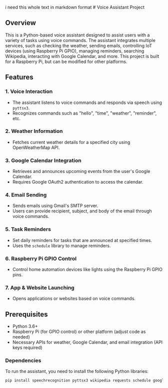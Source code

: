 i need this whole text in markdown format # Voice Assistant Project

## Overview

This is a Python-based voice assistant designed to assist users with a variety of tasks using voice commands. The assistant integrates multiple services, such as checking the weather, sending emails, controlling IoT devices (using Raspberry Pi GPIO), managing reminders, searching Wikipedia, interacting with Google Calendar, and more. This project is built for a Raspberry Pi, but can be modified for other platforms.

## Features

### 1. **Voice Interaction**
   - The assistant listens to voice commands and responds via speech using `pyttsx3`.
   - Recognizes commands such as "hello", "time", "weather", "reminder", etc.

### 2. **Weather Information**
   - Fetches current weather details for a specified city using OpenWeatherMap API.

### 3. **Google Calendar Integration**
   - Retrieves and announces upcoming events from the user's Google Calendar.
   - Requires Google OAuth2 authentication to access the calendar.

### 4. **Email Sending**
   - Sends emails using Gmail's SMTP server.
   - Users can provide recipient, subject, and body of the email through voice commands.

### 5. **Task Reminders**
   - Set daily reminders for tasks that are announced at specified times.
   - Uses the `schedule` library to manage reminders.

### 6. **Raspberry Pi GPIO Control**
   - Control home automation devices like lights using the Raspberry Pi GPIO pins.

### 7. **App & Website Launching**
   - Opens applications or websites based on voice commands.

## Prerequisites

- Python 3.6+ 
- Raspberry Pi (for GPIO control) or other platform (adjust code as needed)
- Necessary APIs for weather, Google Calendar, and email integration (API keys required)

### Dependencies

To run the assistant, you need to install the following Python libraries:

```bash
pip install speechrecognition pyttsx3 wikipedia requests schedule google-api-python-client google-auth-httplib2 RPi.GPIO
